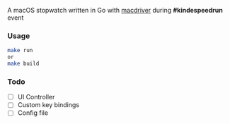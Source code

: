 A macOS stopwatch written in Go with [macdriver](https://github.com/progrium/macdriver) during **#kindespeedrun** event

### Usage

```bash
make run
or
make build
```

### Todo

- [ ] UI Controller
- [ ] Custom key bindings
- [ ] Config file
